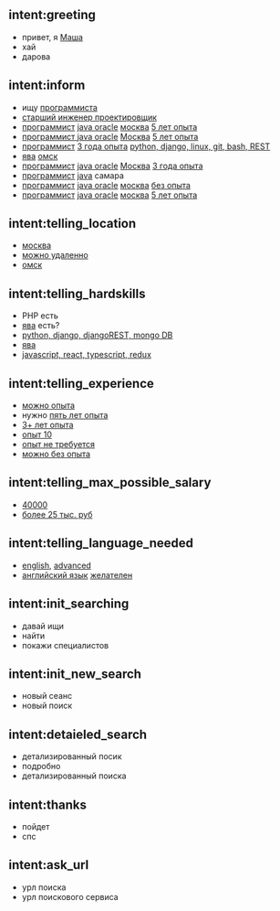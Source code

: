 ## intent:greeting
- привет, я [Маша](user_name)
- хай
- дарова

## intent:inform
- ищу [программиста](profession)
- [старший инженер проектировщик](profession)
- [программист](profession) [java oracle](hardskills) [москва](location) [5 лет опыта](experience)
- [программист](profession)[ java oracle](hardskills)  [Москва](location) [5 лет опыта](experience)
- [программист](profession) [3 года опыта](experience) [python, django, linux, git, bash, REST](hardskills)
- [ява](hardskills) [омск](location)
- [программист](profession) [java oracle](hardskills) [Москва](location) [3 года опыта](experience)
- [программист](profession) [java](hardskills) самара
- [программист](profession) [java oracle](hardskills) [москва](location)  [без опыта](experience)
- [программист](profession)  [java oracle](hardskills)  [москва](location) [5 лет опыта](experience)

## intent:telling_location
- [москва](location)
- [можно удаленно](location)
- [омск](location)

## intent:telling_hardskills
- PHP есть
- [ява](hardskills) есть?
- [python, django, djangoREST, mongo DB](hardskills)
- [ява](hardskills)
- [javascript, react, typescript, redux](hardskills)

## intent:telling_experience
- [можно опыта](experience)
- нужно [пять лет опыта](hardskills)
- [3+ лет опыта](experience)
- [опыт 10](experience)
- [опыт не требуется](experience)
- [можно без опыта](experience)

## intent:telling_max_possible_salary
- [40000](max_salary_for_position)
- [более 25 тыс. руб](max_salary_for_position)

## intent:telling_language_needed
- [english](language), [advanced](language_level)
- [английский язык](language) [желателен](language_level)

## intent:init_searching
- давай ищи
- найти
- покажи специалистов

## intent:init_new_search
- новый сеанс
- новый поиск

## intent:detaieled_search
- детализированный посик
- подробно
- детализированный поиска

## intent:thanks
- пойдет
- спс

## intent:ask_url
- урл поиска
- урл поискового сервиса
